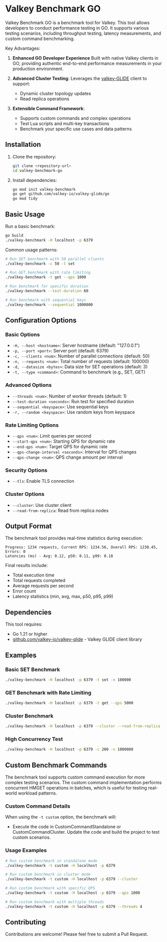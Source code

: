 # Valkey Benchmark GO

Valkey Benchmark GO is a benchmark tool for Valkey. This tool allows developers to conduct performance testing in GO. It supports various testing scenarios, including throughput testing, latency measurements, and custom command benchmarking.

Key Advantages:

1. **Enhanced GO Developer Experience** Built with native Valkey clients in GO, providing authentic end-to-end performance measurements in your production environment.

2. **Advanced Cluster Testing**: Leverages the [valkey-GLIDE](https://github.com/valkey-io/valkey-glide) client to support:
   - Dynamic cluster topology updates
   - Read replica operations
  
3. **Extensible Command Framework**: 
   - Supports custom commands and complex operations
   - Test Lua scripts and multi-key transactions
   - Benchmark your specific use cases and data patterns

## Installation

1. Clone the repository:
    ```bash
    git clone <repository-url>
    cd valkey-benchmark-go
    ```

2. Install dependencies:
    ```bash
    go mod init valkey-benchmark
    go get github.com/valkey-io/valkey-glide/go
    go mod tidy
    
    ```

## Basic Usage

Run a basic benchmark:
```bash
go build
./valkey-benchmark -H localhost -p 6379
```

Common usage patterns:
```bash
# Run SET benchmark with 50 parallel clients
./valkey-benchmark -c 50 -t set

# Run GET benchmark with rate limiting
./valkey-benchmark -t get --qps 1000

# Run benchmark for specific duration
./valkey-benchmark --test-duration 60

# Run benchmark with sequential keys
./valkey-benchmark --sequential 1000000
```

## Configuration Options

### Basic Options
- `-H, --host <hostname>`: Server hostname (default: "127.0.0.1")
- `-p, --port <port>`: Server port (default: 6379)
- `-c, --clients <num>`: Number of parallel connections (default: 50)
- `-n, --requests <num>`: Total number of requests (default: 100000)
- `-d, --datasize <bytes>`: Data size for SET operations (default: 3)
- `-t, --type <command>`: Command to benchmark (e.g., SET, GET)

### Advanced Options
- `--threads <num>`: Number of worker threads (default: 1)
- `--test-duration <seconds>`: Run test for specified duration
- `--sequential <keyspace>`: Use sequential keys
- `-r, --random <keyspace>`: Use random keys from keyspace

### Rate Limiting Options
- `--qps <num>`: Limit queries per second
- `--start-qps <num>`: Starting QPS for dynamic rate
- `--end-qps <num>`: Target QPS for dynamic rate
- `--qps-change-interval <seconds>`: Interval for QPS changes
- `--qps-change <num>`: QPS change amount per interval

### Security Options
- `--tls`: Enable TLS connection

### Cluster Options
- `--cluster`: Use cluster client
- `--read-from-replica`: Read from replica nodes

## Output Format

The benchmark tool provides real-time statistics during execution:

```
Progress: 1234 requests, Current RPS: 1234.56, Overall RPS: 1230.45, Errors: 0
Latencies (ms) - Avg: 0.12, p50: 0.11, p99: 0.18
```

Final results include:
- Total execution time
- Total requests completed
- Average requests per second
- Error count
- Latency statistics (min, avg, max, p50, p95, p99)

## Dependencies

This tool requires:
- Go 1.21 or higher
- [github.com/valkey-io/valkey-glide](https://github.com/valkey-io/valkey-glide) - Valkey GLIDE client library

## Examples

### Basic SET Benchmark
```bash
./valkey-benchmark -H localhost -p 6379 -t set -n 100000
```

### GET Benchmark with Rate Limiting
```bash
./valkey-benchmark -H localhost -p 6379 -t get --qps 5000
```

### Cluster Benchmark
```bash
./valkey-benchmark -H localhost -p 6379 --cluster --read-from-replica
```

### High Concurrency Test
```bash
./valkey-benchmark -H localhost -p 6379 -c 200 -n 1000000
```
## Custom Benchmark Commands

The benchmark tool supports custom command execution for more complex testing scenarios. The custom command implementation performs concurrent HMGET operations in batches, which is useful for testing real-world workload patterns.

### Custom Command Details

When using the `-t custom` option, the benchmark will:
- Execute the code in CustomCommandStandalone or CustomCommandCluster. Update the code and build the project to test custom scenarios.

### Usage Examples

```bash
# Run custom benchmark in standalone mode
./valkey-benchmark -t custom -H localhost -p 6379

# Run custom benchmark in cluster mode
./valkey-benchmark -t custom -H localhost -p 6379 --cluster

# Run custom benchmark with specific QPS
./valkey-benchmark -t custom -H localhost -p 6379 --qps 1000

# Run custom benchmark with multiple threads
./valkey-benchmark -t custom -H localhost -p 6379 --threads 4
```
## Contributing

Contributions are welcome! Please feel free to submit a Pull Request.
